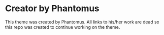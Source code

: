 # Creator by Phantomus

This theme was created by Phantomus. All links to his/her work are dead so this repo was created to continue working on the theme.
